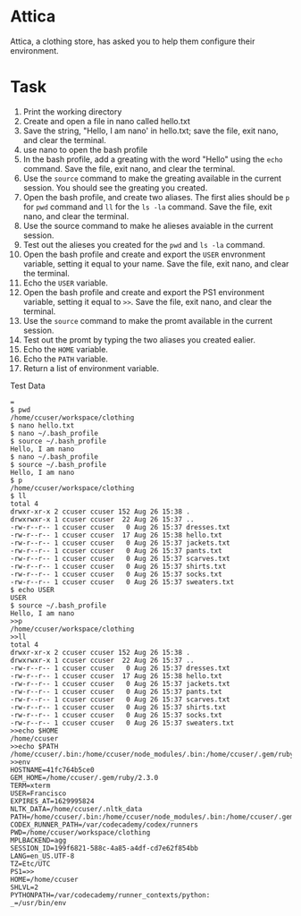 # Attica
Attica, a clothing store, has asked you to help them configure their environment.

Task 
=

1. Print the working directory
2. Create and open a file in nano called hello.txt
3. Save the string, "Hello, I am nano' in hello.txt; save the file, exit nano, and clear the terminal. 
4. use nano to open the bash profile
5. In the bash profile, add a greating with the word "Hello" using the `echo` command. Save the file, exit nano, and clear the terminal. 
6. Use the `source` command to make the greating available in the current session. You should see the greating you created. 
7. Open the bash profile, and create two aliases. The first alies should be `p` for `pwd` command and `ll` for the `ls -la` command. Save the file, exit nano, and clear the terminal. 
8. Use the source command to make he alieses avaiable in the current session. 
9. Test out the alieses you created for the `pwd` and `ls -la` command. 
10. Open the bash profile and create and export the `USER` envronment variable, setting it equal to your name. Save the file, exit nano, and clear the terminal. 
11. Echo the `USER` variable. 
12. Open the bash profile and create and export the PS1 environment variable, setting it equal to  `>>`. Save the file, exit nano, and clear the terminal. 
13. Use the `source` command to make the promt available in the current session. 
14. Test out the promt by typing the two aliases you created ealier. 
15. Echo the `HOME` variable. 
16. Echo the `PATH` variable. 
17. Return a list of environment variable. 


Test Data
```
=
$ pwd
/home/ccuser/workspace/clothing
$ nano hello.txt
$ nano ~/.bash_profile
$ source ~/.bash_profile
Hello, I am nano
$ nano ~/.bash_profile
$ source ~/.bash_profile
Hello, I am nano
$ p
/home/ccuser/workspace/clothing
$ ll
total 4
drwxr-xr-x 2 ccuser ccuser 152 Aug 26 15:38 .
drwxrwxr-x 1 ccuser ccuser  22 Aug 26 15:37 ..
-rw-r--r-- 1 ccuser ccuser   0 Aug 26 15:37 dresses.txt
-rw-r--r-- 1 ccuser ccuser  17 Aug 26 15:38 hello.txt
-rw-r--r-- 1 ccuser ccuser   0 Aug 26 15:37 jackets.txt
-rw-r--r-- 1 ccuser ccuser   0 Aug 26 15:37 pants.txt
-rw-r--r-- 1 ccuser ccuser   0 Aug 26 15:37 scarves.txt
-rw-r--r-- 1 ccuser ccuser   0 Aug 26 15:37 shirts.txt
-rw-r--r-- 1 ccuser ccuser   0 Aug 26 15:37 socks.txt
-rw-r--r-- 1 ccuser ccuser   0 Aug 26 15:37 sweaters.txt
$ echo USER
USER
$ source ~/.bash_profile
Hello, I am nano
>>p
/home/ccuser/workspace/clothing
>>ll
total 4
drwxr-xr-x 2 ccuser ccuser 152 Aug 26 15:38 .
drwxrwxr-x 1 ccuser ccuser  22 Aug 26 15:37 ..
-rw-r--r-- 1 ccuser ccuser   0 Aug 26 15:37 dresses.txt
-rw-r--r-- 1 ccuser ccuser  17 Aug 26 15:38 hello.txt
-rw-r--r-- 1 ccuser ccuser   0 Aug 26 15:37 jackets.txt
-rw-r--r-- 1 ccuser ccuser   0 Aug 26 15:37 pants.txt
-rw-r--r-- 1 ccuser ccuser   0 Aug 26 15:37 scarves.txt
-rw-r--r-- 1 ccuser ccuser   0 Aug 26 15:37 shirts.txt
-rw-r--r-- 1 ccuser ccuser   0 Aug 26 15:37 socks.txt
-rw-r--r-- 1 ccuser ccuser   0 Aug 26 15:37 sweaters.txt
>>echo $HOME
/home/ccuser
>>echo $PATH
/home/ccuser/.bin:/home/ccuser/node_modules/.bin:/home/ccuser/.gem/ruby/2.3.0/bin:/home/ccuser/.composer/vendor/bin:/home/ccuser/.bin:/home/ccuser/node_modules/.bin:/home/ccuser/.gem/ruby/2.3.0/bin:/usr/local/sbin:/usr/local/bin:/usr/sbin:/usr/bin:/sbin:/bin
>>env
HOSTNAME=41fc764b5ce0
GEM_HOME=/home/ccuser/.gem/ruby/2.3.0
TERM=xterm
USER=Francisco
EXPIRES_AT=1629995824
NLTK_DATA=/home/ccuser/.nltk_data
PATH=/home/ccuser/.bin:/home/ccuser/node_modules/.bin:/home/ccuser/.gem/ruby/2.3.0/bin:/home/ccuser/.composer/vendor/bin:/home/ccuser/.bin:/home/ccuser/node_modules/.bin:/home/ccuser/.gem/ruby/2.3.0/bin:/usr/local/sbin:/usr/local/bin:/usr/sbin:/usr/bin:/sbin:/bin
CODEX_RUNNER_PATH=/var/codecademy/codex/runners
PWD=/home/ccuser/workspace/clothing
MPLBACKEND=agg
SESSION_ID=199f6821-588c-4a85-a4df-cd7e62f854bb
LANG=en_US.UTF-8
TZ=Etc/UTC
PS1=>>
HOME=/home/ccuser
SHLVL=2
PYTHONPATH=/var/codecademy/runner_contexts/python:
_=/usr/bin/env
```

